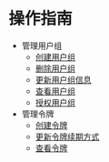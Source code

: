 

# 操作指南

* 管理用户组 
    * [创建用户组](management_monitor/utoken/operation/mgr_client/create_client) 
    * [删除用户组](management_monitor/utoken/operation/mgr_client/delete_client)
    * [更新用户组信息](management_monitor/utoken/operation/mgr_client/update_client)
    * [查看用户组](management_monitor/utoken/operation/mgr_client/query_client)
    * [授权用户组](management_monitor/utoken/operation/mgr_client/auth_client)     
* 管理令牌
    * [创建令牌](management_monitor/utoken/operation/mgr_token/create_token)
    * [更新令牌续期方式](management_monitor/utoken/operation/mgr_token/update_token)
    * [查看令牌](management_monitor/utoken/operation/mgr_token/query_token)
